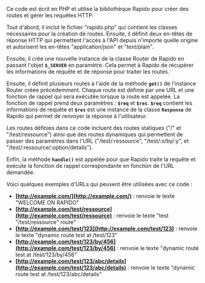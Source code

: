 Ce code est écrit en PHP et utilise la bibliothèque Rapido pour créer des routes et gérer les requêtes HTTP.

Tout d'abord, il inclut le fichier "rapido.php" qui contient les classes nécessaires pour la création de routes. Ensuite, il définit deux en-têtes de réponse HTTP qui permettent l'accès à l'API depuis n'importe quelle origine et autorisent les en-têtes "application/json" et "text/plain".

Ensuite, il crée une nouvelle instance de la classe Router de Rapido en passant l'objet **`$_SERVER`** en paramètre. Cela permet à Rapido de récupérer les informations de requête et de réponse pour traiter les routes.

Ensuite, il définit plusieurs routes à l'aide de la méthode **`get()`** de l'instance Router créée précédemment. Chaque route est définie par une URL et une fonction de rappel qui sera exécutée lorsque la route est appelée. La fonction de rappel prend deux paramètres : **`$req`** et **`$res`**. **`$req`** contient les informations de requête et **`$res`** est une instance de la classe **`Response`** de Rapido qui permet de renvoyer la réponse à l'utilisateur.

Les routes définies dans ce code incluent des routes statiques ("/" et "/test/ressource") ainsi que des routes dynamiques qui permettent de passer des paramètres dans l'URL ("/test/:ressource", "/test/:x/by/:y", et "/test/:ressource/:option/details").

Enfin, la méthode **`handle()`** est appelée pour que Rapido traite la requête et exécute la fonction de rappel correspondante en fonction de l'URL demandée.

Voici quelques exemples d'URLs qui peuvent être utilisées avec ce code :

- **[http://example.com/](http://example.com/)** : renvoie le texte "WELCOME ON RAPIDO"
- **[http://example.com/test/ressource](http://example.com/test/ressource)** : renvoie le texte "test "/test/ressource" route"
- **[http://example.com/test/123](http://example.com/test/123)** : renvoie le texte "dynamic route test at /test/123"
- **[http://example.com/test/123/by/456](http://example.com/test/123/by/456)** : renvoie le texte "dynamic route test at /test/123/by/456"
- **[http://example.com/test/123/abc/details](http://example.com/test/123/abc/details)** : renvoie le texte "dynamic route test at /test/123/abc/details"